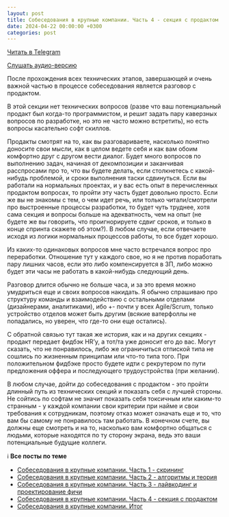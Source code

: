 ```yaml
---
layout: post
title: Собеседования в крупные компании. Часть 4 - секция с продактом
date: 2024-04-22 00:00:00 +0300
categories: post
---
```


[Читать в Telegram](https://t.me/fluttermiddlepodcast/198)

[Слушать аудио-версию](https://podcasts.apple.com/ru/podcast/flutter-developer-talks/id1648922484?i=1000658504282)

После прохождения всех технических этапов, завершающей и очень важной частью в процессе собеседования является разговор
с продактом.

В этой секции нет технических вопросов (разве что ваш потенциальный продакт был когда-то программистом, и решит задать
пару каверзных вопросов по разработке, но это не часто можно встретить), но есть вопросы касательно софт скиллов.

Продакты смотрят на то, как вы разговариваете, насколько понятно доносите свои мысли, как в целом ведете себя и как вам
обоим комфортно друг с другом вести диалог. Будет много вопросов по выполнению задач, начиная от декомпозиции и
заканчивая расспросами про то, что вы будете делать, если столкнетесь с какой-нибудь проблемой, и сроки выполнения таски
сдвинуться. Если вы работали на нормальных проектах, и у вас есть опыт в перечисленных продактом вопросах, то пройти эту
часть будет довольно просто. Если же вы не знакомы с тем, о чем идет речь, или только читали/смотрели про выстроенные
процессы разработки, то будет чуть труднее, хотя сама секция и вопросы больше на адекватность, чем на опыт (не будете же
вы говорить, что проигнорируете сдвиг сроков, и только в конце спринта скажете об этом?). В любом случае, если отвечаете
исходя из логики нормальных процессов работы, то все будет хорошо.

Из каких-то одинаковых вопросов мне часто встречался вопрос про переработки. Отношение тут у каждого свое, но я не
против поработать пару лишних часов, если это либо компенсируется в ЗП, либо можно будет эти часы не работать в
какой-нибудь следующий день.

Разговор длится обычно не больше часа, и за это время можно умудриться еще и своих вопросов накидать. Я обычно спрашиваю
про структуру команды и взаимодействию с остальными отделами (дизайнерами, аналитиками), ибо +- почти у всех
Agile/Scrum, только устройство отделов может быть другим (всякие ватерфоллы не попадались, но уверен, что где-то они еще
остались).

С обратной связью тут такая же история, как и на других секциях - продакт передает фидбэк HR’у, а тот/та уже доносит его
до вас. Могут сказать, что не понравилось, либо же ограничиться отпиской типа не сошлись по жизненным принципам или
что-то типа того. При положительном фидбэке просто будете идти с рекрутером по пути предложения оффера и последующего
трудоустройства (при желании).

В любом случае, дойти до собеседования с продактом - это пройти длинный путь из технических секций и показать себя с
лучшей стороны. Не сойтись по софтам не значит показать себя токсичным или каким-то странным - у каждой компании свои
критерии при найме и свои требования к сотрудникам, поэтому отказ может означать еще и то, что вам бы самому не
понравилось там работать. В конечном счете, вы должны еще смотреть и на то, насколько вам комфортно общаться с людьми,
которые находятся по ту сторону экрана, ведь это ваши потенциальные будущие коллеги.

ℹ️ **Все посты по теме**

- [Собеседования в крупные компании. Часть 1 - скрининг](https://t.me/fluttermiddlepodcast/194)
- [Собеседования в крупные компании. Часть 2 - алгоритмы и теория](https://t.me/fluttermiddlepodcast/195)
- [Собеседования в крупные компании. Часть 3 - лайвкодинг и проектирование фичи](https://t.me/fluttermiddlepodcast/197)
- [Собеседования в крупные компании. Часть 4 - секция с продактом](https://t.me/fluttermiddlepodcast/198)
- [Собеседования в крупные компании. Итог](https://t.me/fluttermiddlepodcast/199)
